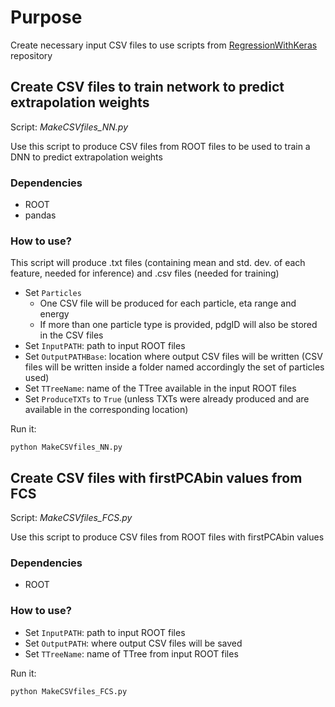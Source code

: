 # Purpose

Create necessary input CSV files to use scripts from [RegressionWithKeras](https://github.com/jbossios/RegressionWithKeras) repository

## Create CSV files to train network to predict extrapolation weights

Script: *MakeCSVfiles_NN.py*

Use this script to produce CSV files from ROOT files to be used to train a DNN to predict extrapolation weights

### Dependencies

- ROOT
- pandas

### How to use?

This script will produce .txt files (containing mean and std. dev. of each feature, needed for inference) and .csv files (needed for training)

- Set ```Particles```
  - One CSV file will be produced for each particle, eta range and energy
  - If more than one particle type is provided, pdgID will also be stored in the CSV files
- Set ```InputPATH```: path to input ROOT files
- Set ```OutputPATHBase```: location where output CSV files will be written (CSV files will be written inside a folder named accordingly the set of particles used)
- Set ```TTreeName```: name of the TTree available in the input ROOT files
- Set ```ProduceTXTs``` to ```True``` (unless TXTs were already produced and are available in the corresponding location)

Run it:

```
python MakeCSVfiles_NN.py
```

## Create CSV files with firstPCAbin values from FCS

Script: *MakeCSVfiles_FCS.py*

Use this script to produce CSV files from ROOT files with firstPCAbin values

### Dependencies

- ROOT

### How to use?

- Set ```InputPATH```: path to input ROOT files
- Set ```OutputPATH```: where output CSV files will be saved
- Set ```TTreeName```: name of TTree from input ROOT files

Run it:

```
python MakeCSVfiles_FCS.py
```
